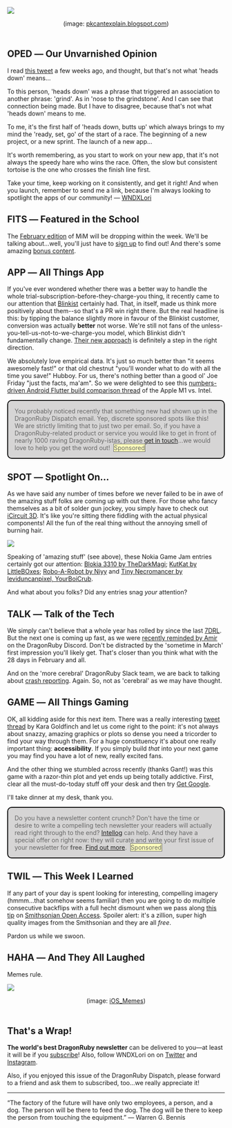 <div style="display:none;font−size:0;line−height:0;max−height:0;mso−hide:all">DRD078: Smoking soldering irons, full hechts, a treasure trove of free imagery and flabby code...this issue has something for everybody!</div>

![](https://dragonrubydispatch.com/assets/images/bugs-bunny-590x435px.png)

<div style="text-size: xx-small; text-align: center; padding-bottom: 20px;">(image: <a href="/s/88NBBo">pkcantexplain.blogspot.com</a>)</div>

## OPED ― Our Unvarnished Opinion

I read [this tweet](/s/2XXTie) a few weeks ago, and thought, but that's not what 'heads down' means...

To this person, 'heads down' was a phrase that triggered an association to another phrase: 'grind'. As in 'nose to the grindstone'. And I can see that connection being made. But I have to disagree, because that's not what 'heads down' means to me.

To me, it's the first half of 'heads down, butts up' which always brings to my mind the 'ready, set, go' of the start of a race. The beginning of a new project, or a new sprint. The launch of a new app...

It's worth remembering, as you start to work on your new app, that it's not always the speedy hare who wins the race. Often, the slow but consistent tortoise is the one who crosses the finish line first.

Take your time, keep working on it consistently, and get it right! And when you launch, remember to send me a link, because I'm always looking to spotlight the apps of our community! ― [WNDXLori](/s/H55q2C)

## FITS ― Featured in the School

The [February edition](/s/35L5pL) of MiM will be dropping within the week. We'll be talking about...well, you'll just have to [sign up](/s/M88Tm2) to find out! And there's some amazing [bonus content](/s/11C511).

## APP ― All Things App

If you've ever wondered whether there was a better way to handle the whole trial-subscription-before-they-charge-you thing, it recently came to our attention that [Blinkist](/s/iieV1i) certainly had. That, in itself, made us think more positively about them--so that's a PR win right there. But the real headline is this: by tipping the balance slightly more in favour of the Blinkist customer, conversion was actually **better** not worse. We're still not fans of the unless-you-tell-us-not-to-we-charge-you model, which Blinkist didn't fundamentally change. [Their new approach](/s/bvOOOv) is definitely a step in the right direction.

We absolutely love empirical data. It's just so much better than "it seems awesomely fast!" or that old chestnut "you'll wonder what to do with all the time you save!"  Hubboy. For us, there's nothing better than a good ol' Joe Friday "just the facts, ma'am". So we were delighted to see this [numbers-driven Android Flutter build comparison thread](/s/o1ooR2) of the Apple M1 vs. Intel.

<div style="background: #D6D5D5; padding: 15px; border-style: solid; border-width: 2px; border-color: black; margin-bottom: 15px; border-radius: 10px;" ><span style="color: #666666;">You probably noticed recently that something new had shown up in the DragonRuby Dispatch email. Yep, discrete sponsored spots like this! We are strictly limiting that to just two per email. So, if you have a DragonRuby-related product or service you would like to get in front of nearly 1000 raving DragonRuby-istas, please <a href="mailto:lori@wndx.com">get in touch</a>...we would love to help you get the word out!&nbsp;&nbsp;<span style="background-color: #FFFFBB; border-style: solid; border-width: 1px; border-color: #666666">Sponsored</span></span></div>

## SPOT ― Spotlight On…

As we have said any number of times before we never failed to be in awe of the amazing stuff folks are coming up with out there. For those who fancy themselves as a bit of solder gun jockey, you simply have to check out [iCircuit 3D](/s/22j9j9). It's like you're sitting there fiddling with the actual physical components! All the fun of the real thing without the annoying smell of burning hair.

![](https://dragonrubydispatch.com/assets/images/icircuit-3d-590x338px.png)

Speaking of 'amazing stuff' (see above), these Nokia Game Jam entries certainly got our attention: [Blokia 3310 by TheDarkMagi](/s/lZZ3Z3); [KutKat by LittleBOxes](/s/KoK6HH); [Robo-A-Robot by Niyy](/s/cjDDHH) and [Tiny Necromancer by leviduncanpixel, YourBoiCrub](/s/y2ybOb).

And what about you folks? Did any entries snag *your* attention?

## TALK ― Talk of the Tech

We simply can't believe that a whole year has rolled by since the last [7DRL](/s/oT1tto). But the next one is coming up fast, as we were [recently reminded by Amir](/s/6vQvaa) on the DragonRuby Discord. Don't be distracted by the 'sometime in March' first impression you'll likely get. That's closer than you think what with the 28 days in February and all.

And on the 'more cerebral' DragonRuby Slack team, we are back to talking about [crash reporting](/s/9h98F8). Again. So, not as 'cerebral' as we may have thought.

## GAME ― All Things Gaming

OK, all kidding aside for this next item. There was a really interesting [tweet thread](/s/C3ChhJ) by Kara Goldfinch and let us come right to the point: it's not always about snazzy, amazing graphics or plots so dense you need a tricorder to find your way through them. For a huge constituency it's about one really important thing: **accessibility**. If you simply build *that* into your next game you may find you have a lot of new, really excited fans.

And the other thing we stumbled across recently (thanks Gant!) was this game with a razor-thin plot and yet ends up being totally addictive. First, clear all the must-do-today stuff off your desk and then try [Get Google](/s/121UvU).

I'll take dinner at my desk, thank you.

<div style="background: #D6D5D5; padding: 15px; border-style: solid; border-width: 2px; border-color: black; margin-bottom: 15px; border-radius: 10px;" ><span style="color: #666666;">Do you have a newsletter content crunch? Don't have the time or desire to write a compelling tech newsletter your readers will actually read right through to the end? <a href="https://intellog.com/content-crunch.html">Intellog</a> can help. And they have a special offer on right now: they will curate and write your first issue of your newsletter for <b>free</b>. <a href="https://intellog.com/content-crunch.html">Find out more</a>.&nbsp;&nbsp;<span style="background-color: #FFFFBB; border-style: solid; border-width: 1px; border-color: #666666">Sponsored</span></span></div>

## TWIL ― This Week I Learned

If any part of your day is spent looking for interesting, compelling imagery (hmmm...that somehow seems familiar) then you are going to do multiple consecutive backflips with a full hecht dismount when we pass along [this tip](/s/V8zzCV) on [Smithsonian Open Access](/s/bffG19). Spoiler alert: it's a zillion, super high quality images from the Smithsonian and they are all *free*.

Pardon us while we swoon. 

## HAHA ― And They All Laughed

Memes rule.

![](https://dragonrubydispatch.com/assets/images/flabby-code-590x338px.png)

<div style="text-size: xx-small; text-align: center; padding-bottom: 20px;">(image: <a href="/s/7uu7QQ">iOS_Memes</a>)</div>

## That's a Wrap!

**The world's best DragonRuby newsletter** can be delivered to you—at least it will be if you [subscribe](/s/H7RbxR)! Also, follow WNDXLori on on [Twitter](/s/0I0mmh) and [Instagram](/s/ccUQcU).

Also, if you enjoyed this issue of the DragonRuby Dispatch, please forward to a friend and ask them to subscribed, too...we really appreciate it!

<hr/>

“The factory of the future will have only two employees, a person, and a dog. The person will be there to feed the dog. The dog will be there to keep the person from touching the equipment.” ― Warren G. Bennis
